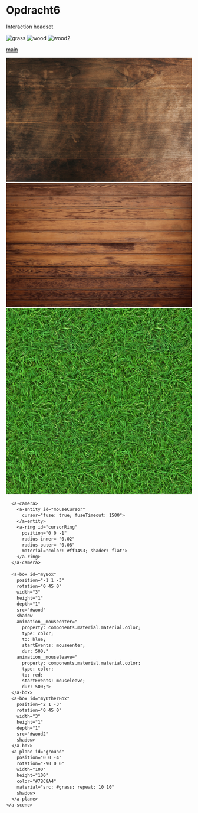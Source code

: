 # Opdracht6
Interaction headset

![grass](https://user-images.githubusercontent.com/86419683/123462596-d2c32500-d5ea-11eb-9a4e-bf834ce0b305.jpg)
![wood](https://user-images.githubusercontent.com/86419683/123462614-d787d900-d5ea-11eb-8e69-389490a7a5bf.jpg)
![wood2](https://user-images.githubusercontent.com/86419683/123462618-d8b90600-d5ea-11eb-80d9-3e2e117cdd64.jpg)

[main](https://github.com/lotteeymann/Opdracht6/blob/32ab00e162e65e3d3b34370e38dde88b9ed2752b/main.js)

<!DOCTYPE html>
<html>
  <head>
    <meta charset="utf-8">
    <title>Hello, WebVR! • A-Frame</title>
    <meta name="viewport" content="width=device-width">
    <script src="https://aframe.io/releases/1.0.4/aframe.min.js"></script>
    <script src="main.js" defer></script>
  </head>
  <body>
    <a-scene background="color: #333333">
      <a-assets>
          <img id="wood" src="wood.jpg" />
          <img id="wood2" src="wood2.jpg" />
          <img id="grass" src="grass.jpg" />
      </a-assets>

      <a-camera>
        <a-entity id="mouseCursor"
          cursor="fuse: true; fuseTimeout: 1500">
        </a-entity>
        <a-ring id="cursorRing" 
          position="0 0 -1"
          radius-inner= "0.02"
          radius-outer= "0.08"
          material="color: #ff1493; shader: flat">
        </a-ring>
      </a-camera>
      
      <a-box id="myBox" 
        position="-1 1 -3" 
        rotation="0 45 0" 
        width="3" 
        height="1" 
        depth="1" 
        src="#wood"
        shadow 
        animation__mouseenter="
          property: components.material.material.color; 
          type: color; 
          to: blue; 
          startEvents: mouseenter; 
          dur: 500;"
        animation__mouseleave="
          property: components.material.material.color; 
          type: color; 
          to: red; 
          startEvents: mouseleave; 
          dur: 500;">  
      </a-box>
      <a-box id="myOtherBox" 
        position="2 1 -3" 
        rotation="0 45 0" 
        width="3" 
        height="1" 
        depth="1" 
        src="#wood2"
        shadow>  
      </a-box>
      <a-plane id="ground"
        position="0 0 -4" 
        rotation="-90 0 0" 
        width="100" 
        height="100" 
        color="#7BC8A4" 
        material="src: #grass; repeat: 10 10"
        shadow>
      </a-plane> 
    </a-scene>
  </body>
</html>
